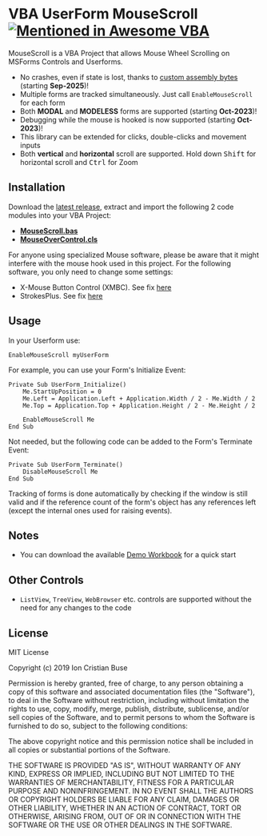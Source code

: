 # VBA UserForm MouseScroll [![Mentioned in Awesome VBA](https://awesome.re/mentioned-badge.svg)](https://github.com/sancarn/awesome-vba)

MouseScroll is a VBA Project that allows Mouse Wheel Scrolling on MSForms Controls and Userforms.

- No crashes, even if state is lost, thanks to [custom assembly bytes](https://github.com/cristianbuse/VBA-UserForm-MouseScroll/blob/2a6b8e2ea1668af26129f542fef21ecdb29fab80/src/MouseScroll.bas#L322-L381) (starting **Sep-2025**)!
- Multiple forms are tracked simultaneously. Just call ```EnableMouseScroll``` for each form
- Both **MODAL** and **MODELESS** forms are supported (starting **Oct-2023**)!
- Debugging while the mouse is hooked is now supported (starting **Oct-2023**)!
- This library can be extended for clicks, double-clicks and movement inputs
- Both **vertical** and **horizontal** scroll are supported. Hold down <kbd>Shift</kbd> for horizontal scroll and <kbd>Ctrl</kbd> for Zoom

## Installation

Download the [latest release](https://github.com/cristianbuse/VBA-UserForm-MouseScroll/releases/latest), extract and import the following 2 code modules into your VBA Project:
* [**MouseScroll.bas**](https://github.com/cristianbuse/VBA-UserForm-MouseScroll/blob/master/src/MouseScroll.bas)
* [**MouseOverControl.cls**](https://github.com/cristianbuse/VBA-UserForm-MouseScroll/blob/master/src/MouseOverControl.cls)

For anyone using specialized Mouse software, please be aware that it might interfere with the mouse hook used in this project. For the following software, you only need to change some settings:
- X-Mouse Button Control (XMBC). See fix [here](https://github.com/cristianbuse/VBA-UserForm-MouseScroll/issues/20#issuecomment-1348040451)
- StrokesPlus. See fix [here](https://github.com/cristianbuse/VBA-UserForm-MouseScroll/issues/37#issuecomment-2028094854)

## Usage
In your Userform use:
```vba
EnableMouseScroll myUserForm
```
For example, you can use your Form's Initialize Event:
```vba
Private Sub UserForm_Initialize()
    Me.StartUpPosition = 0
    Me.Left = Application.Left + Application.Width / 2 - Me.Width / 2
    Me.Top = Application.Top + Application.Height / 2 - Me.Height / 2

    EnableMouseScroll Me
End Sub
```

Not needed, but the following code can be added to the Form's Terminate Event:
```VBA
Private Sub UserForm_Terminate()
    DisableMouseScroll Me
End Sub
```
Tracking of forms is done automatically by checking if the window is still valid and if the reference count of the form's object has any references left (except the internal ones used for raising events).

## Notes
* You can download the available [Demo Workbook](https://github.com/cristianbuse/VBA-UserForm-MouseScroll/blob/master/VBA%20UserForm%20MouseScroll_DEMO.xlsm) for a quick start

## Other Controls
* ```ListView```, ```TreeView```, ```WebBrowser``` etc. controls are supported without the need for any changes to the code

## License
MIT License

Copyright (c) 2019 Ion Cristian Buse

Permission is hereby granted, free of charge, to any person obtaining a copy of this software and associated documentation files (the "Software"), to deal in the Software without restriction, including without limitation the rights to use, copy, modify, merge, publish, distribute, sublicense, and/or sell copies of the Software, and to permit persons to whom the Software is furnished to do so, subject to the following conditions:

The above copyright notice and this permission notice shall be included in all copies or substantial portions of the Software.

THE SOFTWARE IS PROVIDED "AS IS", WITHOUT WARRANTY OF ANY KIND, EXPRESS OR IMPLIED, INCLUDING BUT NOT LIMITED TO THE WARRANTIES OF MERCHANTABILITY, FITNESS FOR A PARTICULAR PURPOSE AND NONINFRINGEMENT. IN NO EVENT SHALL THE AUTHORS OR COPYRIGHT HOLDERS BE LIABLE FOR ANY CLAIM, DAMAGES OR OTHER LIABILITY, WHETHER IN AN ACTION OF CONTRACT, TORT OR OTHERWISE, ARISING FROM, OUT OF OR IN CONNECTION WITH THE SOFTWARE OR THE USE OR OTHER DEALINGS IN THE SOFTWARE.
